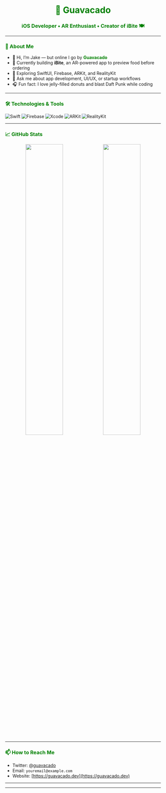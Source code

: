 

<h1 align="center"><span style="color:green">🥑 Guavacado</span></h1>
<h3 align="center"><span style="color:green">iOS Developer • AR Enthusiast • Creator of iBite 🍽</span></h3>

---

<h3><span style="color:green">🧠 About Me</span></h3>

- 👋 Hi, I’m Jake — but online I go by <span style="color:green"><strong>Guavacado</strong></span>  
- 🔭 Currently building <strong>iBite</strong>, an AR-powered app to preview food before ordering  
- 🧪 Exploring SwiftUI, Firebase, ARKit, and RealityKit  
- 💬 Ask me about app development, UI/UX, or startup workflows  
- 🎧 Fun fact: I love jelly-filled donuts and blast Daft Punk while coding

---

<h3><span style="color:green">🛠️ Technologies & Tools</span></h3>

![Swift](https://img.shields.io/badge/-Swift-FA7343?style=flat-square&logo=swift&logoColor=white)
![Firebase](https://img.shields.io/badge/-Firebase-FFCA28?style=flat-square&logo=firebase&logoColor=black)
![Xcode](https://img.shields.io/badge/-Xcode-1575F9?style=flat-square&logo=xcode&logoColor=white)
![ARKit](https://img.shields.io/badge/-ARKit-000000?style=flat-square&logo=apple&logoColor=white)
![RealityKit](https://img.shields.io/badge/-RealityKit-2E2E2E?style=flat-square&logo=apple&logoColor=white)

---

<h3><span style="color:green">📈 GitHub Stats</span></h3>

<p align="center">
  <img src="https://github-readme-stats.vercel.app/api?username=guavacado&show_icons=true&theme=tokyonight" width="49%">
  <img src="https://github-readme-streak-stats.herokuapp.com?user=guavacado&theme=tokyonight" width="49%">
</p>

---

<h3><span style="color:green">📫 How to Reach Me</span></h3>

- Twitter: [@guavacado](https://twitter.com/guavacado)  
- Email: `youremail@example.com`  
- Website: [https://guavacado.dev](https://guavacado.dev)

---


---
